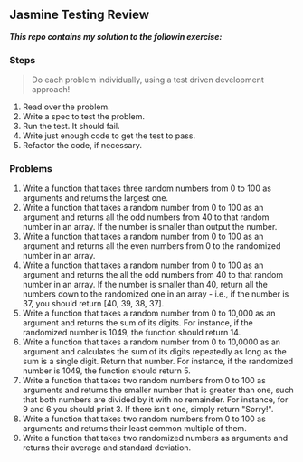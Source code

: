 ## Jasmine Testing Review

***This repo contains my solution to the followin exercise:***

### Steps

> Do each problem individually, using a test driven development approach!

1. Read over the problem.
1. Write a spec to test the problem.
1. Run the test. It should fail.
1. Write just enough code to get the test to pass.
1. Refactor the code, if necessary.

### Problems

1. Write a function that takes three random numbers from 0 to 100 as arguments and returns the largest one.
1. Write a function that takes a random number from 0 to 100 as an argument and returns all the odd numbers from 40 to that random number in an array. If the number is smaller than output the number.
1. Write a function that takes a random number from 0 to 100 as an argument and returns all the even numbers from 0 to the randomized number in an array.
1. Write a function that takes a random number from 0 to 100 as an argument and returns the all the odd numbers from 40 to that random number in an array. If the number is smaller than 40, return all the numbers down to the randomized one in an array - i.e., if the number is 37, you should return [40, 39, 38, 37].
1. Write a function that takes a random number from 0 to 10,000 as an argument and returns the sum of its digits. For instance, if the randomized number is 1049, the function should return 14.
1. Write a function that takes a random number from 0 to 10,0000 as an argument and calculates the sum of its digits repeatedly as long as the sum is a single digit. Return that number. For instance, if the randomized number is 1049, the function should return 5.
1. Write a function that takes two random numbers from 0 to 100 as arguments  and returns the smaller number that is greater than one, such that both numbers are divided by it with no remainder. For instance, for 9 and 6 you should print 3. If there isn't one, simply return "Sorry!".
1. Write a function that takes two random numbers from 0 to 100 as arguments and returns their least common multiple of them.
1. Write a function that takes two randomized numbers as arguments and returns their average and standard deviation.
